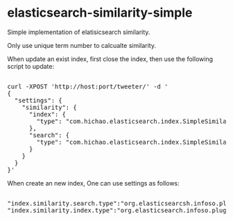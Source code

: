 elasticsearch-similarity-simple
===============================

Simple implementation of elatisicsearch similarity.

Only use unique term number to calcualte similarity.

When update an exist index, first close the index, then use the following script to update:

<pre> 
curl -XPOST 'http://host:port/tweeter/' -d '
{
  "settings": {
    "similarity": {
      "index": {
        "type": "com.hichao.elasticsearch.index.SimpleSimilarityProvider"
      },
      "search": {
        "type": "com.hichao.elasticsearch.index.SimpleSimilarityProvider"
      }
    }
  }
}'
</pre> 

When create an new index, One can use settings as follows:
<pre> 
"index.similarity.search.type":"org.elasticsearcsh.infoso.plugin.similarity.InfosoSimilarityProvider"
"index.similarity.index.type":"org.elasticsearch.infoso.plugin.similarity.InfosoSimilarityProvider"
</pre> 
